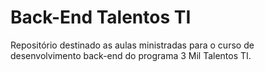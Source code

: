 # Back-End Talentos TI

Repositório destinado as aulas ministradas para o curso de desenvolvimento back-end do programa 3 Mil Talentos TI.
